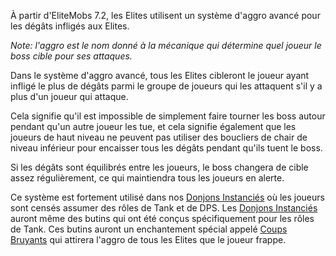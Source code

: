 À partir d'EliteMobs 7.2, les Elites utilisent un système d'aggro avancé pour les dégâts infligés aux Elites.

*Note: l'aggro est le nom donné à la mécanique qui détermine quel joueur le boss cible pour ses attaques.*

Dans le système d'aggro avancé, tous les Elites cibleront le joueur ayant infligé le plus de dégâts parmi le groupe de
joueurs qui les attaquent s'il y a plus d'un joueur qui attaque.

Cela signifie qu'il est impossible de simplement faire tourner les boss autour pendant qu'un autre joueur les tue, et
cela signifie également que les joueurs de haut niveau ne peuvent pas utiliser des boucliers de chair de niveau
inférieur pour encaisser tous les dégâts pendant qu'ils tuent le boss.

Si les dégâts sont équilibrés entre les joueurs, le boss changera de cible assez régulièrement, ce qui maintiendra tous
les joueurs en alerte.

Ce système est fortement utilisé dans nos [Donjons Instanciés]($language$/elitemobs/instanced_dungeon_difficulty.md) où
les joueurs sont censés assumer des rôles de Tank et de DPS.
Les [Donjons Instanciés]($language$/elitemobs/instanced_dungeon_difficulty.md) auront même des butins qui ont été conçus
spécifiquement pour les rôles de Tank. Ces butins auront un enchantement spécial
appelé [Coups Bruyants]($language$/elitemobs/custom_enchantments_list.md&section=loud-strikes) qui attirera l'aggro de
tous les Elites que le joueur frappe.
